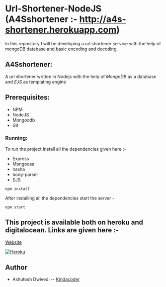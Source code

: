 # Url-Shortener-NodeJS (A4Sshortener :- http://a4s-shortener.herokuapp.com)
In this repository I will be developing a url shortener service with the help of mongoDB database and basic encoding and decoding.
## A4Sshortener:
A url shortener written in Nodejs with the help of *MongoDB* as a database and *EJS* as templating engine
## Prerequisites:
- NPM
- NodeJS
- Mongoodb
- Git
### Running:
To run the project Install all the dependencies given here :-

- Express
- Mongoose
- hasha
- body-parser
- EJS

```
npm install
```
After installing all the dependencies start the server -

```
npm start
```
## This project is available both on heroku and digitalocean. Links are given here :-
[Website](http://a4s-shortener.herokuapp.com)

[![Heroku](https://www.herokucdn.com/deploy/button.png)](http://a4s-shortener.herokuapp.com/)


## Author
* Ashutosh Dwivedi -- [Kindacoder](https://github.com/kindacoder)






